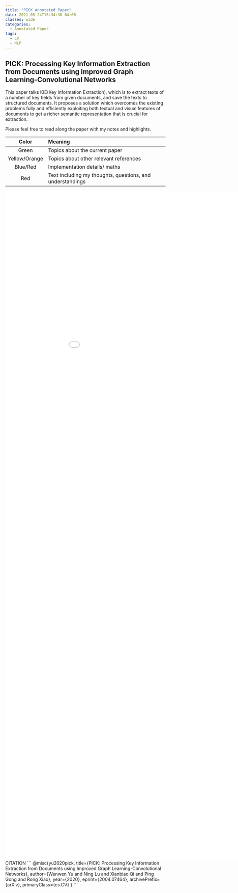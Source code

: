 ```yaml
---
title: "PICK Annotated Paper"
date: 2021-05-24T15:34:30-04:00
classes: wide
categories:
  - Annotated Paper
tags:
  - CV
  - NLP
---
```

##  PICK: Processing Key Information Extraction from Documents using Improved Graph Learning-Convolutional Networks  ##

This paper talks KIE(Key Information Extraction), which is to extract texts of a number of key fields from given documents, and save the texts to structured documents. It proposes a solution which overcomes the existing problems fully and efficiently exploiting both textual and visual features of documents to get a richer semantic representation that is crucial for extraction.


Please feel free to read along the paper with my notes and highlights.

| Color | Meaning |
| :---: | :--- | 
| Green | Topics about the current paper |
| Yellow/Orange | Topics about other relevant references |
| Blue/Red | Implementation details/ maths |
| Red | Text including my thoughts, questions, and understandings | 

<embed src="/assets/pdfs/PICK.pdf" width="1000px" height="2100px" />

<br>
CITATION
```
@misc{yu2020pick,
      title={PICK: Processing Key Information Extraction from Documents using Improved Graph Learning-Convolutional Networks}, 
      author={Wenwen Yu and Ning Lu and Xianbiao Qi and Ping Gong and Rong Xiao},
      year={2020},
      eprint={2004.07464},
      archivePrefix={arXiv},
      primaryClass={cs.CV}
}
```
